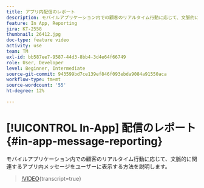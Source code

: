 ```yaml
---
title: アプリ内配信のレポート
description: モバイルアプリケーション内での顧客のリアルタイム行動に応じて、文脈的に関連するアプリ内メッセージをユーザーに表示する方法を説明します。
feature: In App, Reporting
jira: KT-2558
thumbnail: 26412.jpg
doc-type: feature video
activity: use
team: TM
exl-id: bb587ee7-9587-44d3-8bb4-3d4e64f66749
role: User, Developer
level: Beginner, Intermediate
source-git-commit: 943599bd7ce139ef846f093ebda9084a91550aca
workflow-type: tm+mt
source-wordcount: '55'
ht-degree: 12%

---
```


# [!UICONTROL In-App] 配信のレポート {#in-app-message-reporting}

モバイルアプリケーション内での顧客のリアルタイム行動に応じて、文脈的に関連するアプリ内メッセージをユーザーに表示する方法を説明します。

>[!VIDEO](https://video.tv.adobe.com/v/26412?learn=on){transcript=true}
